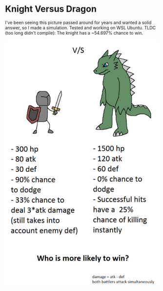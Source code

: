 # Knight Versus Dragon

I've been seeing this picture passed around for years and wanted a solid answer, so I made a simulation.
Tested and working on WSL Ubuntu.
TLDC (too long didn't compile): The knight has a ~54.697% chance to win.

![alt text](https://raw.githubusercontent.com/adverseengineer/knight-vs-dragon/main/image.png)
